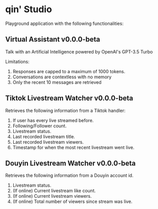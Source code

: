 # qin' Studio
Playground application with the following functionalities:

## Virtual Assistant v0.0.0-beta

Talk with an Artificial Intelligence powered by OpenAI's GPT-3.5 Turbo

Limitations:

1) Responses are capped to a maximum of 1000 tokens.
2) Conversations are contextless with no memory
3) Only the recent 10 messages are retrieved

## Tiktok Livestream Watcher v0.0.0-beta

Retrieves the following information from a Tiktok handler:

1) If user has every live streamed before.
2) Following/Follower count.
3) Livestream status.
4) Last recorded livestream title.
5) Last recorded livestream viewers.
6) Timestamp for when the most recent livestream went live.

## Douyin Livestream Watcher v0.0.0-beta

Retrieves the following information from a Douyin account id.

1) Livestream status.
2) (If online) Current livestream like count.
3) (If online) Current livestream viewers.
4) (If online) Total number of viewers since stream was live.
